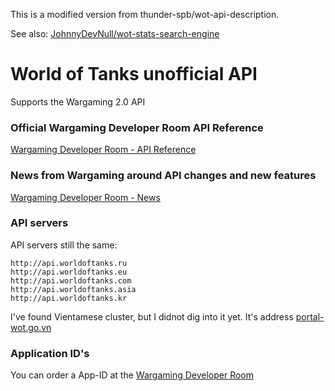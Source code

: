 This is a modified version from thunder-spb/wot-api-description.

See also: [JohnnyDevNull/wot-stats-search-engine](https://github.com/JohnnyDevNull/wot-stats-search-engine)

# World of Tanks unofficial API

Supports the Wargaming 2.0 API

### Official Wargaming Developer Room API Reference

[Wargaming Developer Room - API Reference](http://na.wargaming.net/developers/api_reference/wot/account/list/)

### News from Wargaming around API changes and new features

[Wargaming Developer Room - News](http://na.wargaming.net/developers/news/)

### API servers

API servers still the same:

    http://api.worldoftanks.ru
    http://api.worldoftanks.eu
    http://api.worldoftanks.com
    http://api.worldoftanks.asia
    http://api.worldoftanks.kr
    
I've found Vientamese cluster, but I didnot dig into it yet. It's address [portal-wot.go.vn](http://portal-wot.go.vn)

### Application ID's

You can order a App-ID at the [Wargaming Developer Room](http://na.wargaming.net/developers/)
